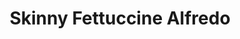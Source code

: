 ---
layout: recipe
title:  "Skinny Fettuccine Alfredo"
image: skinny-fettuccine-alfredo.jpg
imagecredit: https://www.gimmesomeoven.com/skinny-fettuccine-alfredo-recipe/
dateAdded: 20170316

authorName: Ali
authorURL: 
sourceName: Gimme Some Oven
sourceURL: https://www.gimmesomeoven.com/skinny-fettuccine-alfredo-recipe/
category: Pasta
yield: 4
prepTime: 5
cookTime: 20

ingredients:
- 12 ounces fettuccine (or any pasta shape)
- 1 Tablespoon extra virgin olive oil or butter
- 4 cloves garlic, pressed or finely-minced
- 3 Tablespoons all-purpose flour
- 1 cup chicken stock
- 1 cup low-fat milk (I used 1%)
- 3/4 cup freshly-grated Parmesan cheese
- 1/2 teaspoon salt
- 1/4 teaspoon black pepper
- (optional toppings: chopped fresh parsley, extra Parmesan)

directions:
- Cook pasta al dente according to package directions, in [generously-salted](https://www.gimmesomeoven.com/how-to-properly-salt-your-pasta-water/) water.
- Meanwhile, heat olive oil (or melt butter) in a large saute pan over medium-high heat. Add garlic and saute one minute, stirring occasionally, until fragrant. Sprinkle with flour, and stir to combine. Saute for an additional minute to cook the flour, stirring occasionally.
- Slowly add chicken broth, whisking to combine until smooth. Whisk in milk, and bring the mixture to a simmer. Let cook for an additional minute until thickened, then stir in Parmesan cheese, salt and pepper until the cheese melted. Reduce heat to medium-low until pasta is cooked.
- Drain pasta, then immediately add pasta to the saute pan with alfredo sauce. Toss to combine. Serve topped with chopped fresh parsley if desired.

---
